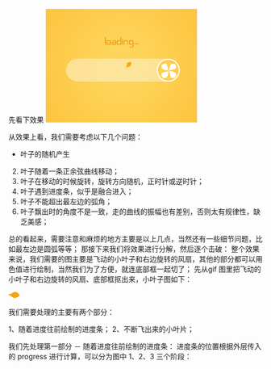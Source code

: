 先看下效果
![loading](https://raw.githubusercontent.com/yangzhuoming/yangzhuoming.github.io/master/assets/img/loading.gif)

从效果上看，我们需要考虑以下几个问题：
- 叶子的随机产生
2. 叶子随着一条正余弦曲线移动；
3. 叶子在移动的时候旋转，旋转方向随机，正时针或逆时针；
4. 叶子遇到进度条，似乎是融合进入；
5. 叶子不能超出最左边的弧角；
7. 叶子飘出时的角度不是一致，走的曲线的振幅也有差别，否则太有规律性，缺乏美感；

总的看起来，需要注意和麻烦的地方主要是以上几点，当然还有一些细节问题，比如最左边是圆弧等等；
那接下来我们将效果进行分解，然后逐个击破：
整个效果来说，我们需要的图主要是飞动的小叶子和右边旋转的风扇，其他的部分都可以用色值进行绘制，当然我们为了方便，就连底部框一起切了；
先从gif 图里把飞动的小叶子和右边旋转的风扇、底部框抠出来，小叶子图如下：

![leaf](https://raw.githubusercontent.com/yangzhuoming/yangzhuoming.github.io/master/assets/img/leaf.png)


我们需要处理的主要有两个部分：

1、随着进度往前绘制的进度条；
2、不断飞出来的小叶片；

我们先处理第一部分 － 随着进度往前绘制的进度条：
进度条的位置根据外层传入的 progress 进行计算，可以分为图中 1、2、3 三个阶段：

